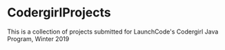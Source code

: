 # CodergirlProjects
This is a collection of projects submitted for LaunchCode's Codergirl Java Program, Winter 2019
